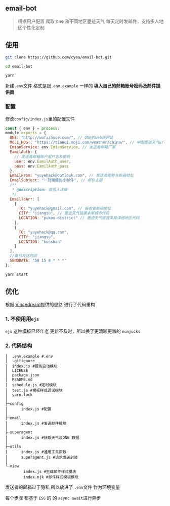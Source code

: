 ## email-bot

> 根据用户配置 爬取 one 和不同地区墨迹天气 每天定时发邮件，支持多人地区个性化定制

## 使用

```bash
git clone https://github.com/cyea/email-bot.git

cd email-bot

yarn

```

新建`.env`文件 格式是跟`.env.example` 一样的 **填入自己的邮箱账号密码及邮件提供商**

### 配置

修改`config/index.js`里的配置文件

```js
const { env } = process;
module.exports = {
  ONE: "http://wufazhuce.com/", // ONE的web版网站
  MOJI_HOST: "https://tianqi.moji.com/weather/china/", // 中国墨迹天气url,
  EmianService: env.EmianService, // 发送者邮箱厂家
  EamilAuth: {
    // 发送者邮箱账户用户名及密码
    user: env.EamilAuth_user,
    pass: env.EamilAuth_pass
  },
  EmailFrom: "yuyehack@outlook.com", // 发送者昵称与邮箱地址
  EmailSubject: "一封暖暖的小邮件", // 邮件主题
  /**
   * @description: 收信人详细
   */
  EmailToArr: [
    {
      TO: "yuyehack@gmail.com", // 接收者邮箱地址
      CITY: "jiangsu", // 墨迹天气链接末尾城市代码
      LOCATION: "pukou-district" // 墨迹天气链接末尾详细地区代码
    },
    {
      TO: "yuyehack@qq.com",
      CITY: "jiangsu",
      LOCATION: "kunshan"
    }
  ],
  //每日发送时间
  SENDDATE: "58 15 8 * * *"
};
```

```bash
yarn start
```

## 优化

根据 [Vincedream](https://github.com/Vincedream/NodeMail)提供的思路 进行了代码重构

### 1. 不使用用`ejs`

`ejs` 这种模板已经年老 更新不及时，所以换了更清晰更新的 `nunjucks`

### 2. 代码结构

```
│  .env.example #.env
│  .gitignore
│  index.js #服务启动模块
│  LICENSE
│  package.json
│  README.md
│  schedule.js #定时模块
│  test.js #模板样式调试模块
│  yarn.lock
│
├─config
│      index.js #配置
│
├─email
│      index.js #发送邮件模块
│
├─superagent
│      index.js #获取天气及ONE 数据
│
├─utils
│      index.js #通用工具函数
│      superagent.js #请求发送封装
│
└─view
        index.js #生成邮件样式模块
        index.njk #邮件样式模板模块
```

发送者的邮箱过于隐私 所以放进了 `.env`文件 作为环境变量

每个步骤 都基于 `ES6` 的 的 `async await`进行异步
